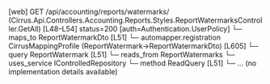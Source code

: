 [web] GET /api/accounting/reports/watermarks/  (Cirrus.Api.Controllers.Accounting.Reports.Styles.ReportWatermarksController.GetAll)  [L48–L54] status=200 [auth=Authentication.UserPolicy]
  └─ maps_to ReportWatermarkDto [L51]
    └─ automapper.registration CirrusMappingProfile (ReportWatermark->ReportWatermarkDto) [L605]
  └─ query ReportWatermark [L51]
    └─ reads_from ReportWatermarks
  └─ uses_service IControlledRepository<ReportWatermark>
    └─ method ReadQuery [L51]
      └─ ... (no implementation details available)

